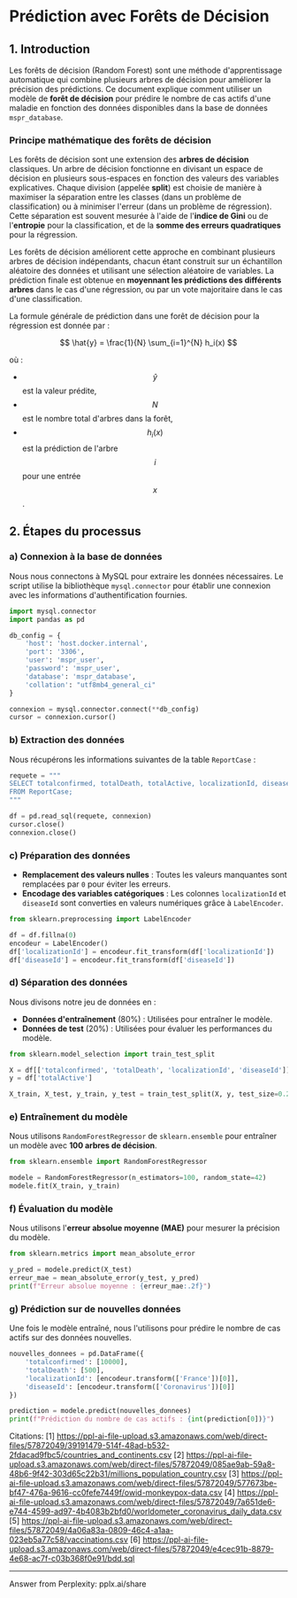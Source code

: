 # Prédiction avec Forêts de Décision

## 1. Introduction

Les forêts de décision (Random Forest) sont une méthode d'apprentissage automatique qui combine plusieurs arbres de décision pour améliorer la précision des prédictions. Ce document explique comment utiliser un modèle de **forêt de décision** pour prédire le nombre de cas actifs d'une maladie en fonction des données disponibles dans la base de données `mspr_database`.

### Principe mathématique des forêts de décision

Les forêts de décision sont une extension des **arbres de décision** classiques. Un arbre de décision fonctionne en divisant un espace de décision en plusieurs sous-espaces en fonction des valeurs des variables explicatives. Chaque division (appelée **split**) est choisie de manière à maximiser la séparation entre les classes (dans un problème de classification) ou à minimiser l'erreur (dans un problème de régression). Cette séparation est souvent mesurée à l'aide de l'**indice de Gini** ou de l'**entropie** pour la classification, et de la **somme des erreurs quadratiques** pour la régression.

Les forêts de décision améliorent cette approche en combinant plusieurs arbres de décision indépendants, chacun étant construit sur un échantillon aléatoire des données et utilisant une sélection aléatoire de variables. La prédiction finale est obtenue en **moyennant les prédictions des différents arbres** dans le cas d'une régression, ou par un vote majoritaire dans le cas d'une classification.

La formule générale de prédiction dans une forêt de décision pour la régression est donnée par :

$$ \hat{y} = \frac{1}{N} \sum_{i=1}^{N} h_i(x) $$

où :
- $$ \hat{y} $$ est la valeur prédite,
- $$ N $$ est le nombre total d'arbres dans la forêt,
- $$ h_i(x) $$ est la prédiction de l'arbre $$ i $$ pour une entrée $$ x $$.

## 2. Étapes du processus

### a) Connexion à la base de données

Nous nous connectons à MySQL pour extraire les données nécessaires. Le script utilise la bibliothèque `mysql.connector` pour établir une connexion avec les informations d'authentification fournies.

```python
import mysql.connector
import pandas as pd

db_config = {
    'host': 'host.docker.internal',
    'port': '3306',
    'user': 'mspr_user',
    'password': 'mspr_user',
    'database': 'mspr_database',
    'collation': "utf8mb4_general_ci"
}

connexion = mysql.connector.connect(**db_config)
cursor = connexion.cursor()
```

### b) Extraction des données

Nous récupérons les informations suivantes de la table `ReportCase` :

```python
requete = """
SELECT totalconfirmed, totalDeath, totalActive, localizationId, diseaseId 
FROM ReportCase;
"""

df = pd.read_sql(requete, connexion)
cursor.close()
connexion.close()
```

### c) Préparation des données

- **Remplacement des valeurs nulles** : Toutes les valeurs manquantes sont remplacées par `0` pour éviter les erreurs.
- **Encodage des variables catégoriques** : Les colonnes `localizationId` et `diseaseId` sont converties en valeurs numériques grâce à `LabelEncoder`.

```python
from sklearn.preprocessing import LabelEncoder

df = df.fillna(0)
encodeur = LabelEncoder()
df['localizationId'] = encodeur.fit_transform(df['localizationId'])
df['diseaseId'] = encodeur.fit_transform(df['diseaseId'])
```

### d) Séparation des données

Nous divisons notre jeu de données en :
- **Données d'entraînement** (80%) : Utilisées pour entraîner le modèle.
- **Données de test** (20%) : Utilisées pour évaluer les performances du modèle.

```python
from sklearn.model_selection import train_test_split

X = df[['totalconfirmed', 'totalDeath', 'localizationId', 'diseaseId']]
y = df['totalActive']

X_train, X_test, y_train, y_test = train_test_split(X, y, test_size=0.2, random_state=42)
```

### e) Entraînement du modèle

Nous utilisons `RandomForestRegressor` de `sklearn.ensemble` pour entraîner un modèle avec **100 arbres de décision**.

```python
from sklearn.ensemble import RandomForestRegressor

modele = RandomForestRegressor(n_estimators=100, random_state=42)
modele.fit(X_train, y_train)
```

### f) Évaluation du modèle

Nous utilisons l'**erreur absolue moyenne (MAE)** pour mesurer la précision du modèle.

```python
from sklearn.metrics import mean_absolute_error

y_pred = modele.predict(X_test)
erreur_mae = mean_absolute_error(y_test, y_pred)
print(f"Erreur absolue moyenne : {erreur_mae:.2f}")
```

### g) Prédiction sur de nouvelles données

Une fois le modèle entraîné, nous l'utilisons pour prédire le nombre de cas actifs sur des données nouvelles.

```python
nouvelles_donnees = pd.DataFrame({
    'totalconfirmed': [10000],
    'totalDeath': [500],
    'localizationId': [encodeur.transform(['France'])[0]],
    'diseaseId': [encodeur.transform(['Coronavirus'])[0]]
})

prediction = modele.predict(nouvelles_donnees)
print(f"Prédiction du nombre de cas actifs : {int(prediction[0])}")
```

Citations:
[1] https://ppl-ai-file-upload.s3.amazonaws.com/web/direct-files/57872049/39191479-514f-48ad-b532-2fdacad9fbc5/countries_and_continents.csv
[2] https://ppl-ai-file-upload.s3.amazonaws.com/web/direct-files/57872049/085ae9ab-59a8-48b6-9f42-303d65c22b31/millions_population_country.csv
[3] https://ppl-ai-file-upload.s3.amazonaws.com/web/direct-files/57872049/577673be-bf47-476a-9616-cc0fefe7449f/owid-monkeypox-data.csv
[4] https://ppl-ai-file-upload.s3.amazonaws.com/web/direct-files/57872049/7a651de6-e744-4599-ad97-4b4083b2bfd0/worldometer_coronavirus_daily_data.csv
[5] https://ppl-ai-file-upload.s3.amazonaws.com/web/direct-files/57872049/4a06a83a-0809-46c4-a1aa-023eb5a77c58/vaccinations.csv
[6] https://ppl-ai-file-upload.s3.amazonaws.com/web/direct-files/57872049/e4cec91b-8879-4e68-ac7f-c03b368f0e91/bdd.sql

---
Answer from Perplexity: pplx.ai/share
